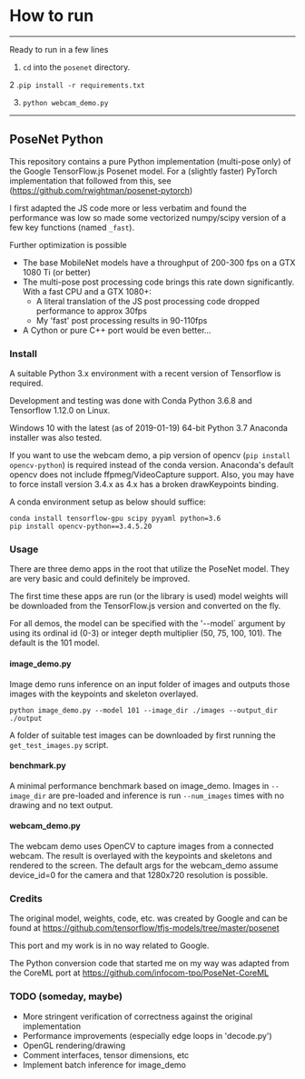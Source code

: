 # How to run
_______

Ready to run in a few lines 

1. `cd` into the `posenet` directory.

2 .`pip install -r requirements.txt`

3. `python webcam_demo.py`
_______

## PoseNet Python

This repository contains a pure Python implementation (multi-pose only) of the Google TensorFlow.js Posenet model. For a (slightly faster) PyTorch implementation that followed from this, see (https://github.com/rwightman/posenet-pytorch)

I first adapted the JS code more or less verbatim and found the performance was low so made some vectorized numpy/scipy version of a few key functions (named `_fast`).

Further optimization is possible
* The base MobileNet models have a throughput of 200-300 fps on a GTX 1080 Ti (or better)
* The multi-pose post processing code brings this rate down significantly. With a fast CPU and a GTX 1080+:
  * A literal translation of the JS post processing code dropped performance to approx 30fps
  * My 'fast' post processing results in 90-110fps
* A Cython or pure C++ port would be even better...  

### Install

A suitable Python 3.x environment with a recent version of Tensorflow is required.

Development and testing was done with Conda Python 3.6.8 and Tensorflow 1.12.0 on Linux.

Windows 10 with the latest (as of 2019-01-19) 64-bit Python 3.7 Anaconda installer was also tested.

If you want to use the webcam demo, a pip version of opencv (`pip install opencv-python`) is required instead of the conda version. Anaconda's default opencv does not include ffpmeg/VideoCapture support. Also, you may have to force install version 3.4.x as 4.x has a broken drawKeypoints binding.

A conda environment setup as below should suffice: 
```
conda install tensorflow-gpu scipy pyyaml python=3.6
pip install opencv-python==3.4.5.20

```

### Usage

There are three demo apps in the root that utilize the PoseNet model. They are very basic and could definitely be improved.

The first time these apps are run (or the library is used) model weights will be downloaded from the TensorFlow.js version and converted on the fly.

For all demos, the model can be specified with the '--model` argument by using its ordinal id (0-3) or integer depth multiplier (50, 75, 100, 101). The default is the 101 model.

#### image_demo.py 

Image demo runs inference on an input folder of images and outputs those images with the keypoints and skeleton overlayed.

`python image_demo.py --model 101 --image_dir ./images --output_dir ./output`

A folder of suitable test images can be downloaded by first running the `get_test_images.py` script.

#### benchmark.py

A minimal performance benchmark based on image_demo. Images in `--image_dir` are pre-loaded and inference is run `--num_images` times with no drawing and no text output.

#### webcam_demo.py

The webcam demo uses OpenCV to capture images from a connected webcam. The result is overlayed with the keypoints and skeletons and rendered to the screen. The default args for the webcam_demo assume device_id=0 for the camera and that 1280x720 resolution is possible.

### Credits

The original model, weights, code, etc. was created by Google and can be found at https://github.com/tensorflow/tfjs-models/tree/master/posenet

This port and my work is in no way related to Google.

The Python conversion code that started me on my way was adapted from the CoreML port at https://github.com/infocom-tpo/PoseNet-CoreML

### TODO (someday, maybe)
* More stringent verification of correctness against the original implementation
* Performance improvements (especially edge loops in 'decode.py')
* OpenGL rendering/drawing
* Comment interfaces, tensor dimensions, etc
* Implement batch inference for image_demo

